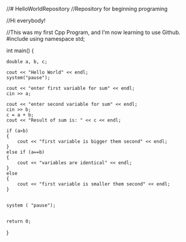 //# HelloWorldRepository
//Repository for beginning programing

//Hi everybody!

//This was my first Cpp Program, and I'm now learning to use Github. 
#include <iostream>
using namespace std;

int main()
{
	
	double a, b, c;

	cout << "Hello World" << endl;
	system("pause");

	cout << "enter first variable for sum" << endl;
	cin >> a;

	cout << "enter second variable for sum" << endl;
	cin >> b;
	c = a + b;
	cout << "Result of sum is: " << c << endl;

	if (a>b)
	{
		cout << "first variable is bigger them second" << endl;
	}
	else if (a==b)
	{
		cout << "variables are identical" << endl;
	}
	else
	{
		cout << "first variable is smaller them second" << endl;
	}

	
	system ( "pause");
	

	return 0;


}